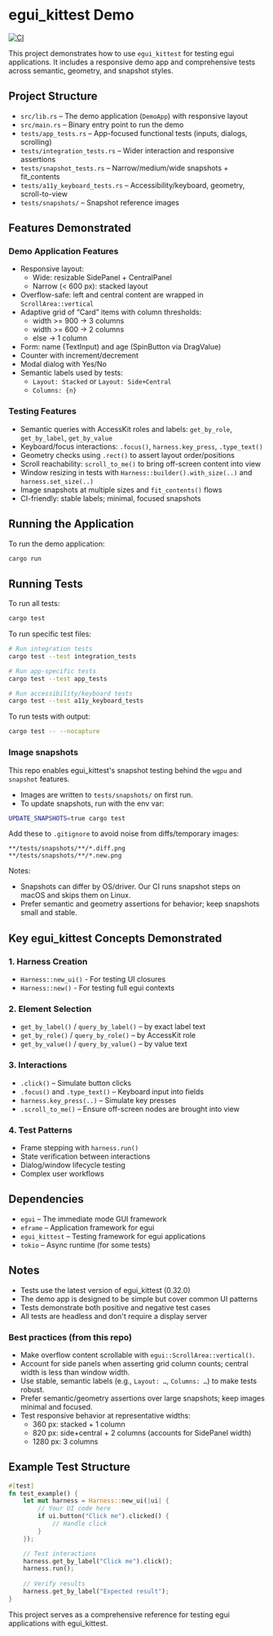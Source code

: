 # egui_kittest Demo

[![CI](https://github.com/taslater/egui_kittest/actions/workflows/ci.yml/badge.svg)](https://github.com/taslater/egui_kittest/actions/workflows/ci.yml)

This project demonstrates how to use `egui_kittest` for testing egui applications. It includes a responsive demo app and comprehensive tests across semantic, geometry, and snapshot styles.

## Project Structure

- `src/lib.rs` – The demo application (`DemoApp`) with responsive layout
- `src/main.rs` – Binary entry point to run the demo
- `tests/app_tests.rs` – App-focused functional tests (inputs, dialogs, scrolling)
- `tests/integration_tests.rs` – Wider interaction and responsive assertions
- `tests/snapshot_tests.rs` – Narrow/medium/wide snapshots + fit_contents
- `tests/a11y_keyboard_tests.rs` – Accessibility/keyboard, geometry, scroll-to-view
- `tests/snapshots/` – Snapshot reference images

## Features Demonstrated

### Demo Application Features

- Responsive layout:
  - Wide: resizable SidePanel + CentralPanel
  - Narrow (< 600 px): stacked layout
- Overflow-safe: left and central content are wrapped in `ScrollArea::vertical`
- Adaptive grid of “Card” items with column thresholds:
  - width >= 900 → 3 columns
  - width >= 600 → 2 columns
  - else → 1 column
- Form: name (TextInput) and age (SpinButton via DragValue)
- Counter with increment/decrement
- Modal dialog with Yes/No
- Semantic labels used by tests:
  - `Layout: Stacked` or `Layout: Side+Central`
  - `Columns: {n}`

### Testing Features

- Semantic queries with AccessKit roles and labels: `get_by_role`, `get_by_label`, `get_by_value`
- Keyboard/focus interactions: `.focus()`, `harness.key_press`, `.type_text()`
- Geometry checks using `.rect()` to assert layout order/positions
- Scroll reachability: `scroll_to_me()` to bring off-screen content into view
- Window resizing in tests with `Harness::builder().with_size(..)` and `harness.set_size(..)`
- Image snapshots at multiple sizes and `fit_contents()` flows
- CI-friendly: stable labels; minimal, focused snapshots

## Running the Application

To run the demo application:

```bash
cargo run
```

## Running Tests

To run all tests:

```bash
cargo test
```

To run specific test files:

```bash
# Run integration tests
cargo test --test integration_tests

# Run app-specific tests
cargo test --test app_tests

# Run accessibility/keyboard tests
cargo test --test a11y_keyboard_tests
```

To run tests with output:

```bash
cargo test -- --nocapture
```

### Image snapshots

This repo enables egui_kittest's snapshot testing behind the `wgpu` and `snapshot` features.

- Images are written to `tests/snapshots/` on first run.
- To update snapshots, run with the env var:

```bash
UPDATE_SNAPSHOTS=true cargo test
```

Add these to `.gitignore` to avoid noise from diffs/temporary images:

```gitignore
**/tests/snapshots/**/*.diff.png
**/tests/snapshots/**/*.new.png
```

Notes:

- Snapshots can differ by OS/driver. Our CI runs snapshot steps on macOS and skips them on Linux.
- Prefer semantic and geometry assertions for behavior; keep snapshots small and stable.

## Key egui_kittest Concepts Demonstrated

### 1. Harness Creation

- `Harness::new_ui()` - For testing UI closures
- `Harness::new()` - For testing full egui contexts

### 2. Element Selection

- `get_by_label()` / `query_by_label()` – by exact label text
- `get_by_role()` / `query_by_role()` – by AccessKit role
- `get_by_value()` / `query_by_value()` – by value text

### 3. Interactions

- `.click()` – Simulate button clicks
- `.focus()` and `.type_text()` – Keyboard input into fields
- `harness.key_press(..)` – Simulate key presses
- `.scroll_to_me()` – Ensure off-screen nodes are brought into view

### 4. Test Patterns

- Frame stepping with `harness.run()`
- State verification between interactions
- Dialog/window lifecycle testing
- Complex user workflows

## Dependencies

- `egui` – The immediate mode GUI framework
- `eframe` – Application framework for egui
- `egui_kittest` – Testing framework for egui applications
- `tokio` – Async runtime (for some tests)

## Notes

- Tests use the latest version of egui_kittest (0.32.0)
- The demo app is designed to be simple but cover common UI patterns
- Tests demonstrate both positive and negative test cases
- All tests are headless and don't require a display server

### Best practices (from this repo)

- Make overflow content scrollable with `egui::ScrollArea::vertical()`.
- Account for side panels when asserting grid column counts; central width is less than window width.
- Use stable, semantic labels (e.g., `Layout: …`, `Columns: …`) to make tests robust.
- Prefer semantic/geometry assertions over large snapshots; keep images minimal and focused.
- Test responsive behavior at representative widths:
  - 360 px: stacked + 1 column
  - 820 px: side+central + 2 columns (accounts for SidePanel width)
  - 1280 px: 3 columns

## Example Test Structure

```rust
#[test]
fn test_example() {
    let mut harness = Harness::new_ui(|ui| {
        // Your UI code here
        if ui.button("Click me").clicked() {
            // Handle click
        }
    });

    // Test interactions
    harness.get_by_label("Click me").click();
    harness.run();
    
    // Verify results
    harness.get_by_label("Expected result");
}
```

This project serves as a comprehensive reference for testing egui applications with egui_kittest.

